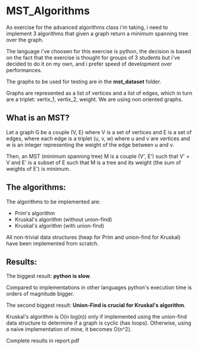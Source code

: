 # MST_Algorithms

As exercise for the advanced algorithms class i'm taking, i need to implement 3 algorithms that given a graph return a minimum spanning tree over the graph.

The language i've choosen for this exercise is python, the decision is based on the fact that the exercise is thought for groups of 3 students but i've decided to do it on my own, and i prefer speed of development over performances.

The graphs to be used for testing are in the **mst_dataset** folder.

Graphs are represented as a list of vertices and a list of edges, which in turn are a triplet: vertix_1, vertix_2, weight. We are using non oriented graphs.

## What is an MST?

Let a graph G be a couple (V, E) where V is a set of vertices and E is a set of edges, where each edge is a triplet (u, v, w) where u and v are vertices and w is an integer representing the weight of the edge between u and v.

Then, an MST (minimum spanning tree) M is a couple (V', E') such that V' = V and E' is a subset of E such that M is a tree and its weight (the sum of weights of E') is minimum. 

## The algorithms:

The algorithms to be implemented are:

- Prim's algorithm
- Kruskal's algorithm (without union-find)
- Kruskal's algorithm (with union-find)

All non-trivial data structures (heap for Prim and union-find for Kruskal) have been implemented from scratch.

## Results:

The biggest result: **python is slow**.

Compared to implementations in other languages python's execution time is orders of magnitude bigger.

The second biggest result: **Union-Find is crucial for Kruskal's algorithm**.

Kruskal's algorithm is O(n log(n)) only if implemented using the union-find data structure to determine if a graph is cyclic (has loops). Otherwise, using a naive implementation of mine, it becomes O(n^2).

Complete results in report.pdf
